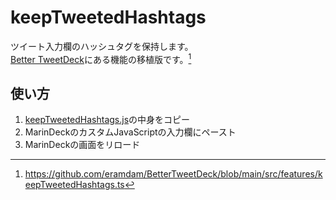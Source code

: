 # keepTweetedHashtags

ツイート入力欄のハッシュタグを保持します。  
[Better TweetDeck](https://better.tw/)にある機能の移植版です。[^1]

## 使い方

1. [keepTweetedHashtags.js](../../dist/keepTweetedHashtags.js)の中身をコピー
2. MarinDeckのカスタムJavaScriptの入力欄にペースト
3. MarinDeckの画面をリロード

[^1]: https://github.com/eramdam/BetterTweetDeck/blob/main/src/features/keepTweetedHashtags.ts
